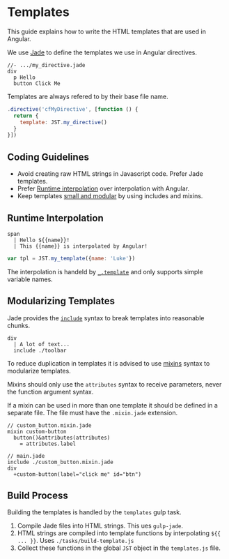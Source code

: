 Templates
=========

This guide explains how to write the HTML templates that are used in Angular.

We use [Jade][] to define the templates we use in Angular directives.

~~~jade
//- .../my_directive.jade
div
  p Hello
  button Click Me
~~~

Templates are always refered to by their base file name.

~~~js
.directive('cfMyDirective', [function () {
  return {
    template: JST.my_directive()
  }
}])
~~~

[Jade]: http://jade-lang.org

Coding Guidelines
-----------------

* Avoid creating raw HTML strings in Javascript code. Prefer Jade templates.
* Prefer [Runtime interpolation](#runtime-interpolation) over interpolation with
  Angular.
* Keep templates [small and modular](#modularizing-templates) by using includes
  and mixins.


Runtime Interpolation
---------------------

~~~jade
span
  | Hello ${{name}}!
  | This {{name}} is interpolated by Angular!
~~~

~~~js
var tpl = JST.my_template({name: 'Luke'})
~~~

The interpolation is handeld by [`_.template`][lo.template] and only supports
simple variable names.

[lo.template]: https://github.com/lodash/lodash/blob/2.4.1/doc/README.md#_templatetext-data-options-optionsescape-optionsevaluate-optionsimports-optionsinterpolate-sourceurl-variable


Modularizing Templates
----------------------

Jade provides the
[`include`](http://jade-lang.com/reference/includes/) syntax to break templates
into reasonable chunks.

~~~jade
div
  | A lot of text...
  include ./toolbar
~~~

To reduce duplication in templates it is advised to use
[mixins](http://jade-lang.com/reference/mixins/) syntax to modularize
templates.


Mixins should only use the `attributes` syntax to receive parameters, never the
function argument syntax.

If a mixin can be used in more than one template it should be defined in a
separate file. The file must have the `.mixin.jade` extension.

~~~jade
// custom_button.mixin.jade
mixin custom-button
  button()&attributes(attributes)
    = attributes.label

// main.jade
include ./custom_button.mixin.jade
div
  +custom-button(label="click me" id="btn")
~~~


Build Process
-------------

Building the templates is handled by the `templates` gulp task.

1. Compile Jade files into HTML strings. This ues `gulp-jade`.
2. HTML strings are compiled into template functions by interpolating `${{ ... }}`. Uses `./tasks/build-template.js`
3. Collect these functions in the global `JST` object in the `templates.js`
   file.

